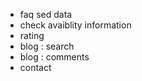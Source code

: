 - faq sed data
- check avaiblity information 
- rating 
- blog : search 
- blog : comments
- contact 